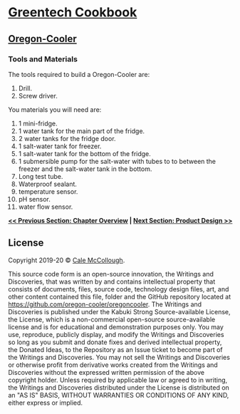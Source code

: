 # [Greentech Cookbook](../)

## [Oregon-Cooler](./)

### Tools and Materials

The tools required to build a Oregon-Cooler are:

1. Drill.
1. Screw driver.

You materials you will need are:

1. 1 mini-fridge.
1. 1 water tank for the main part of the fridge.
1. 2 water tanks for the fridge door.
1. 1 salt-water tank for freezer.
1. 1 salt-water tank for the bottom of the fridge.
1. 1 submersible pump for the salt-water with tubes to to between the freezer and the salt-water tank in the bottom.
1. Long test tube.
1. Waterproof sealant.
1. temperature sensor.
1. pH sensor.
1. water flow sensor.

**[<< Previous Section: Chapter Overview](../) | [Next Section: Product Design >>](.md)**

## License

Copyright 2019-20 © [Cale McCollough](https://cookingwithcale.org).

This source code form is an open-source innovation, the Writings and Discoveries, that was written by and contains intellectual property that consists of documents, files, source code, technology design files, art, and other content contained this file, folder and the GitHub repository located at <https://github.com/oregon-cooler/oregoncooler>. The Writings and Discoveries is published under the Kabuki Strong Source-available License, the License, which is a non-commercial open-source source-available license and is for educational and demonstration purposes only. You may use, reproduce, publicly display, and modify the Writings and Discoveries so long as you submit and donate fixes and derived intellectual property, the Donated Ideas, to the Repository as an Issue ticket to become part of the Writings and Discoveries. You may not sell the Writings and Discoveries or otherwise profit from derivative works created from the Writings and Discoveries without the expressed written permission of the above copyright holder. Unless required by applicable law or agreed to in writing, the Writings and Discoveries distributed under the License is distributed on an "AS IS" BASIS, WITHOUT WARRANTIES OR CONDITIONS OF ANY KIND, either express or implied.
